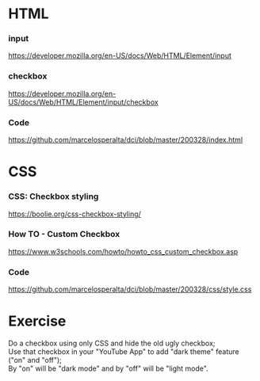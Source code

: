 # HTML

### input

https://developer.mozilla.org/en-US/docs/Web/HTML/Element/input

### checkbox

https://developer.mozilla.org/en-US/docs/Web/HTML/Element/input/checkbox

### Code

https://github.com/marcelosperalta/dci/blob/master/200328/index.html

# CSS

### CSS: Checkbox styling

https://boolie.org/css-checkbox-styling/


### How TO - Custom Checkbox

https://www.w3schools.com/howto/howto_css_custom_checkbox.asp

### Code

https://github.com/marcelosperalta/dci/blob/master/200328/css/style.css

# Exercise

Do a checkbox using only CSS and hide the old ugly checkbox;  
Use that checkbox in your "YouTube App" to add "dark theme" feature ("on" and "off");  
By "on" will be "dark mode" and by "off" will be "light mode".